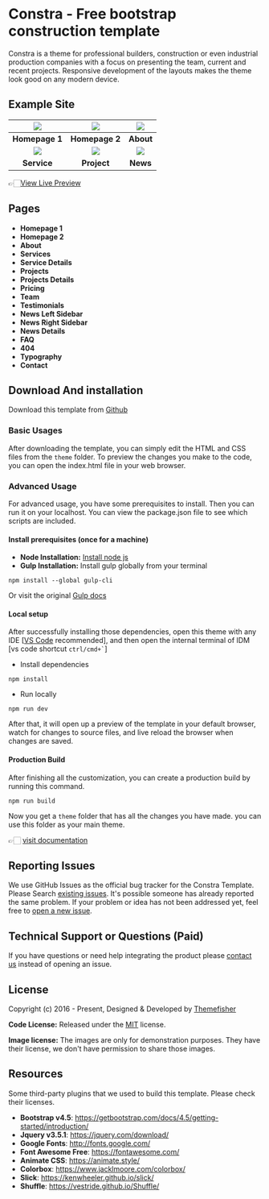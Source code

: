 # Constra - Free bootstrap construction template

Constra is a theme for professional builders, construction or even industrial production companies with a focus on presenting the team, current and recent projects. Responsive development of the layouts makes the theme look good on any modern device.

<!-- demo -->
## Example Site

| [![](screenshots/homepage-1.png)](https://demo.themefisher.com/constra/) | [![](screenshots/homepage-2.png)](https://demo.themefisher.com/constra/index-2.html) | [![](screenshots/about.png)](https://demo.themefisher.com/constra/about.html) |
|:---:|:---:|:---:|
| **Homepage 1**  | **Homepage 2**  | **About**  |
| [![](screenshots/service.png)](https://demo.themefisher.com/constra/services.html) | [![](screenshots/project.png)](https://demo.themefisher.com/constra/projects.html) | [![](screenshots/news.png)](https://demo.themefisher.com/constra/news-right-sidebar.html) |
| **Service** | **Project** | **News** |

👉🏻[View Live Preview](https://demo.themefisher.com/constra/)

<!-- resources -->
## Pages

* **Homepage 1**
* **Homepage 2**
* **About**
* **Services**
* **Service Details**
* **Projects**
* **Projects Details**
* **Pricing**
* **Team**
* **Testimonials**
* **News Left Sidebar**
* **News Right Sidebar**
* **News Details**
* **FAQ**
* **404**
* **Typography**
* **Contact**

<!-- download -->
## Download And installation

Download this template from [Github](https://github.com/themefisher/constra/archive/main.zip)

<!-- installation -->
### Basic Usages

After downloading the template, you can simply edit the HTML and CSS files from the `theme` folder. To preview the changes you make to the code, you can open the index.html file in your web browser.

### Advanced Usage

For advanced usage, you have some prerequisites to install. Then you can run it on your localhost. You can view the package.json file to see which scripts are included.

#### Install prerequisites (once for a machine)

* **Node Installation:** [Install node js](https://nodejs.org/en/download/)
* **Gulp Installation:** Install gulp globally from your terminal

```
npm install --global gulp-cli
```

Or visit the original [Gulp docs](https://gulpjs.com/docs/en/getting-started/quick-start)

#### Local setup

After successfully installing those dependencies, open this theme with any IDE [[VS Code](https://code.visualstudio.com/) recommended], and then open the internal terminal of IDM [vs code shortcut <code>ctrl/cmd+\`</code>]

* Install dependencies

```
npm install
```

* Run locally

```
npm run dev
```

After that, it will open up a preview of the template in your default browser, watch for changes to source files, and live reload the browser when changes are saved.

#### Production Build

After finishing all the customization, you can create a production build by running this command.

```
npm run build
```

Now you get a `theme` folder that has all the changes you have made. you can use this folder as your main theme.

👉🏻 [visit documentation](https://docs.themefisher.com/constra/)

<!-- reporting issue -->
## Reporting Issues

We use GitHub Issues as the official bug tracker for the Constra Template. Please Search [existing issues](https://github.com/themefisher/Constra-Bootstrap-Construction-Template/issues). It's possible someone has already reported the same problem.
If your problem or idea has not been addressed yet, feel free to [open a new issue](https://github.com/themefisher/Constra-Bootstrap-Construction-Template/issues).

<!-- support -->
## Technical Support or Questions (Paid)

If you have questions or need help integrating the product please [contact us](mailto:mehedi@themefisher.com) instead of opening an issue.

<!-- licence -->
## License

Copyright (c) 2016 - Present, Designed & Developed by [Themefisher](https://themefisher.com)

**Code License:** Released under the [MIT](https://github.com/themefisher/constra/blob/main/LICENSE) license.

**Image license:** The images are only for demonstration purposes. They have their license, we don't have permission to share those images.

<!-- resources -->
## Resources

Some third-party plugins that we used to build this template. Please check their licenses.

* **Bootstrap v4.5**: <https://getbootstrap.com/docs/4.5/getting-started/introduction/>
* **Jquery v3.5.1**: <https://jquery.com/download/>
* **Google Fonts**: <http://fonts.google.com/>
* **Font Awesome Free**: <https://fontawesome.com/>
* **Animate CSS**: <https://animate.style/>
* **Colorbox**: <https://www.jacklmoore.com/colorbox/>
* **Slick**: <https://kenwheeler.github.io/slick/>
* **Shuffle**: <https://vestride.github.io/Shuffle/>
